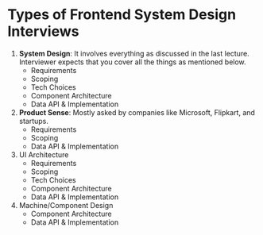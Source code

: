 # Types of Frontend System Design Interviews

1. **System Design**: It involves everything as discussed in the last lecture. Interviewer expects that you cover all the things as mentioned below.
   - Requirements
   - Scoping
   - Tech Choices
   - Component Architecture
   - Data API & Implementation
2. **Product Sense**: Mostly asked by companies like Microsoft, Flipkart, and startups.
   - Requirements
   - Scoping
   - Data API & Implementation
3. UI Architecture
   - Requirements
   - Scoping
   - Tech Choices
   - Component Architecture
   - Data API & Implementation
4. Machine/Component Design
   - Component Architecture
   - Data API & Implementation
